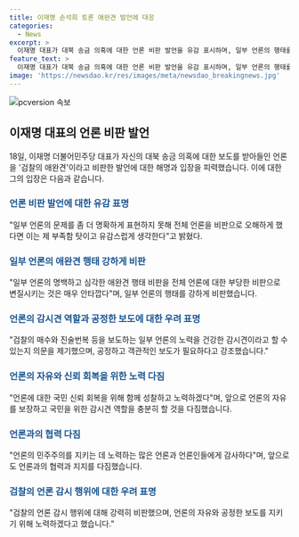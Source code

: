 ```yaml
---
title: 이재명 손석희 토론 애완견 발언에 대응
categories:
  - News
excerpt: >
  이재명 대표가 대북 송금 의혹에 대한 언론 비판 발언을 유감 표시하며, 일부 언론의 행태를 강하게 비판했습니다. 그는 검찰 발의 보도를 무시하며 언론의 역할과 책임에 대해 호소했습니다. 또한, 언론과 국민 모두가 성찰해야 할 점을 강조하며, 앞으로 더 나은 언론 환경을 위해 노력할 것을 다짐했습니다.
feature_text: >
  이재명 대표가 대북 송금 의혹에 대한 언론 비판 발언을 유감 표시하며, 일부 언론의 행태를 강하게 비판했습니다. 그는 검찰 발의 보도를 무시하며 언론의 역할과 책임에 대해 호소했습니다. 또한, 언론과 국민 모두가 성찰해야 할 점을 강조하며, 앞으로 더 나은 언론 환경을 위해 노력할 것을 다짐했습니다.
image: 'https://newsdao.kr/res/images/meta/newsdao_breakingnews.jpg'
---
```


<p><img src="https://newsdao.kr/res/images/meta/newsdao_breakingnews.jpg" alt="pcversion 속보" /></p>

<h2 data-ke-size="size26">이재명 대표의 언론 비판 발언</h2>

<p data-ke-size="size16">18일, 이재명 더불어민주당 대표가 자신의 대북 송금 의혹에 대한 보도를 받아들인 언론을 '검찰의 애완견'이라고 비판한 발언에 대한 해명과 입장을 피력했습니다. 이에 대한 그의 입장은 다음과 같습니다.</p>

<h3><b><span style="color: #1a5490;">언론 비판 발언에 대한 유감 표명</span></b></h3>

<p data-ke-size="size16">"일부 언론의 문제를 좀 더 명확하게 표현하지 못해 전체 언론을 비판으로 오해하게 했다면 이는 제 부족함 탓이고 유감스럽게 생각한다"고 밝혔다.</p>

<h3><b><span style="color: #1a5490;">일부 언론의 애완견 행태 강하게 비판</span></b></h3>

<p data-ke-size="size16">"일부 언론의 명백하고 심각한 애완견 행태 비판을 전체 언론에 대한 부당한 비판으로 변질시키는 것은 매우 안타깝다"며, 일부 언론의 행태를 강하게 비판했습니다.</p>

<h3><b><span style="color: #1a5490;">언론의 감시견 역할과 공정한 보도에 대한 우려 표명</span></b></h3>

<p data-ke-size="size16">"검찰의 매수와 진술번복 등을 보도하는 일부 언론의 노력을 건강한 감시견이라고 할 수 있는지 의문을 제기했으며, 공정하고 객관적인 보도가 필요하다고 강조했습니다."</p>

<h3><b><span style="color: #1a5490;">언론의 자유와 신뢰 회복을 위한 노력 다짐</span></b></h3>

<p data-ke-size="size16">"언론에 대한 국민 신뢰 회복을 위해 함께 성찰하고 노력하겠다"며, 앞으로 언론의 자유를 보장하고 국민을 위한 감시견 역할을 충분히 할 것을 다짐했습니다.</p>

<h3><b><span style="color: #1a5490;">언론과의 협력 다짐</span></b></h3>

<p data-ke-size="size16">"언론의 민주주의를 지키는 데 노력하는 많은 언론과 언론인들에게 감사하다"며, 앞으로도 언론과의 협력과 지지를 다짐했습니다.</p>

<h3><b><span style="color: #1a5490;">검찰의 언론 감시 행위에 대한 우려 표명</span></b></h3>

<p data-ke-size="size16">"검찰의 언론 감시 행위에 대해 강력히 비판했으며, 언론의 자유와 공정한 보도를 지키기 위해 노력하겠다고 했습니다."</p>

